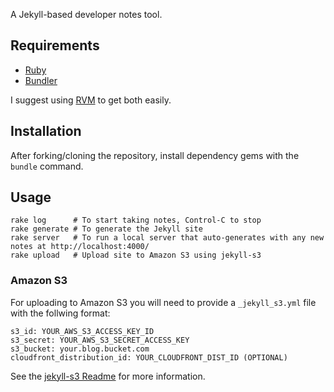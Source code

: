 A Jekyll-based developer notes tool.

## Requirements

- [Ruby](http://www.ruby-lang.org/en/)
- [Bundler](http://gembundler.com/)

I suggest using [RVM](https://rvm.io/) to get both easily.

## Installation

After forking/cloning the repository, install dependency gems with the `bundle` command.

## Usage

    rake log      # To start taking notes, Control-C to stop
    rake generate # To generate the Jekyll site
    rake server   # To run a local server that auto-generates with any new notes at http://localhost:4000/
    rake upload   # Upload site to Amazon S3 using jekyll-s3

### Amazon S3

For uploading to Amazon S3 you will need to provide a `_jekyll_s3.yml` file with the follwing format:

    s3_id: YOUR_AWS_S3_ACCESS_KEY_ID
    s3_secret: YOUR_AWS_S3_SECRET_ACCESS_KEY
    s3_bucket: your.blog.bucket.com
    cloudfront_distribution_id: YOUR_CLOUDFRONT_DIST_ID (OPTIONAL)

See the [jekyll-s3 Readme](https://github.com/laurilehmijoki/jekyll-s3) for more information.

